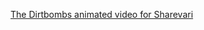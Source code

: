 ---
layout: post
wordpress_id: 927
wordpress_url: http://noesbueno.com/archives/927
date: '2010-12-25 15:00:55 -0600'
date_gmt: '2010-12-25 20:00:55 -0600'
body: |
  <p><a href="http://feedproxy.google.com/~r/LostAtEMinor/~3/LK2uIrXBHNw/">The Dirtbombs animated video for Sharevari</a></p>
---